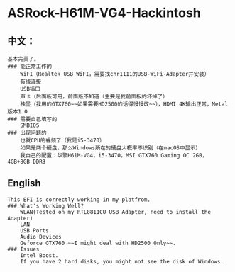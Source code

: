 # ASRock-H61M-VG4-Hackintosh

## 中文：
    基本完美了。
    ### 能正常工作的
        WiFI（Realtek USB WiFI，需要找chr1111的USB-WiFi-Adapter并安装）
        有线连接
        USB插口
        声卡（后面板可用，前面版不知道（主要是我前面板的坏掉了）
        独显（我用的GTX760~~如果需要HD2500的话得慢慢改~~），HDMI 4K输出正常，Metal版本1.0
    ### 需要自己填写的
        SMBIOS
    ### 出现问题的
        也就CPU的睿频了（我是i5-3470）
        如果是两个硬盘，那么Windows所在的硬盘大概率不识别（在macOS中显示）
        我自己的配置：华擎H61M-VG4，i5-3470，MSI GTX760 Gaming OC 2GB， 4GB+8GB DDR3
        
 ## English
    This EFI is correctly working in my platfrom.
    ### What's Working Well?
        WLAN(Tested on my RTL8811CU USB Adapter, need to install the Adapter)
        LAN
        USB Ports
        Audio Devices
        Geforce GTX760 ~~I might deal with HD2500 Only~~.
    ### Issues
        Intel Boost.
        If you have 2 hard disks, you might not see the disk of Windows.
